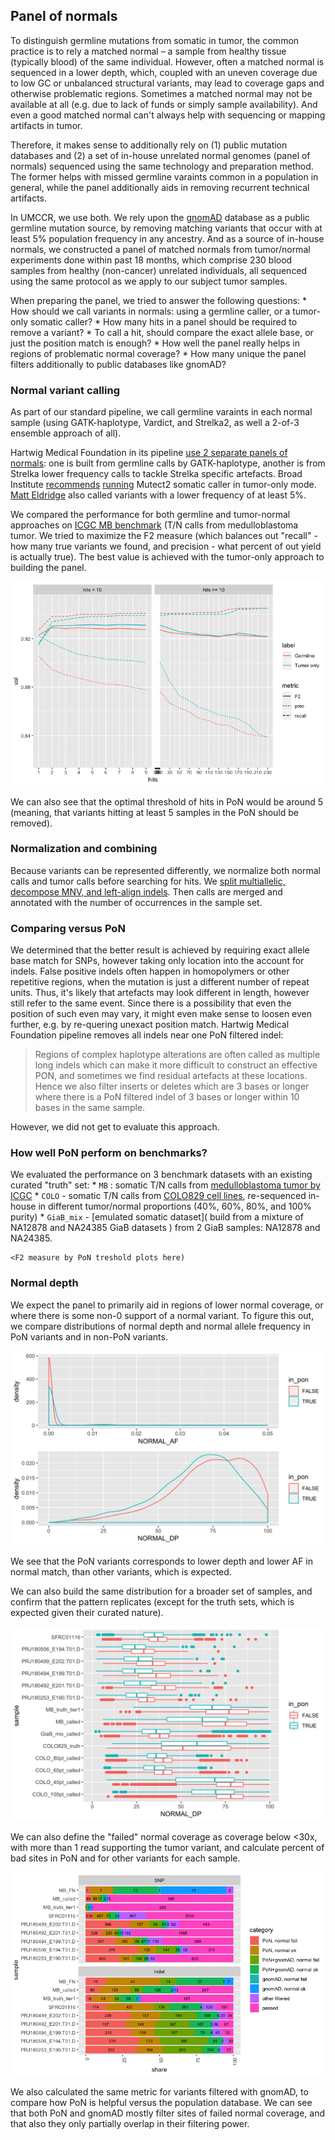 ## Panel of normals
To distinguish germline mutations from somatic in tumor, the common practice is to rely a matched normal – a sample from healthy tissue (typically blood) of the same individual. However, often a matched normal is sequenced in a lower depth, which, coupled with an uneven coverage due to low GC or unbalanced structural variants, may lead to coverage gaps and otherwise problematic regions. Sometimes a matched normal may not be available at all (e.g. due to lack of funds or simply sample availability). And even a good matched normal can't always help with sequencing or mapping artifacts in tumor.

Therefore, it makes sense to additionally rely on (1) public mutation databases and (2) a set of in-house unrelated normal genomes (panel of normals) sequenced using the same technology and preparation method. The former helps with missed germline varaints common in a population in general, while the panel additionally aids in removing recurrent technical artifacts. 

In UMCCR, we use both. We rely upon the [gnomAD](https://gnomad.broadinstitute.org) database as a public germline mutation source, by removing matching variants that occur with at least 5% population frequency in any ancestry. And as a source of in-house normals, we constructed a panel of matched normals from tumor/normal experiments done within past 18 months, which comprise 230 blood samples from healthy (non-cancer) unrelated individuals, all sequenced using the same protocol as we apply to our subject tumor samples. 

When preparing the panel, we tried to answer the following questions:
	* How should we call variants in normals: using a germline caller, or a tumor-only somatic caller?
	* How many hits in a panel should be required to remove a variant?
	* To call a hit, should compare the exact allele base, or just the position match is enough?
	* How well the panel really helps in regions of problematic normal coverage?
	* How many unique the panel filters additionally to public databases like gnomAD?

### Normal variant calling
As part of our standard pipeline, we call germline varaints in each normal sample (using GATK-haplotype, Vardict, and Strelka2, as well a 2-of-3 ensemble approach of all). 

Hartwig Medical Foundation in its pipeline [use 2 separate panels of normals](https://www.biorxiv.org/content/biorxiv/early/2018/09/20/415133.full.pdf): one is built from germline calls by GATK-haplotype, another is from Strelka lower frequency calls to tackle Strelka specific artefacts. Broad Institute [recommends](https://gatkforums.broadinstitute.org/gatk/discussion/11053/panel-of-normals-pon) [running](https://software.broadinstitute.org/gatk/documentation/tooldocs/4.beta.1/org_broadinstitute_hellbender_tools_walkers_mutect_CreateSomaticPanelOfNormals.php) Mutect2 somatic caller in tumor-only mode. [Matt Eldridge](/https://bioinformatics-core-shared-training.github.io/cruk-summer-school-2017/Day3/somatic_snv_filtering.html#25/) also called variants with a lower frequency of at least 5%. 

We compared the performance for both germline and tumor-normal approaches on [ICGC MB benchmark](https://www.nature.com/articles/ncomms10001) (T/N calls from medulloblastoma tumor. We tried to maximize the F2 measure (which balances out "recall" - how many true variants we found, and precision - what percent of out yield is actually true). The best value is achieved with the tumor-only approach to building the panel. 

![](panel_of_normals/FD8F575E-9580-4032-BB42-625910692035.png)

We can also see that the optimal threshold of hits in PoN would be around 5 (meaning, that variants hitting at least 5 samples in the PoN should be removed).

### Normalization and combining
Because variants can be represented differently, we normalize both normal calls and tumor calls before searching for hits. We [split multiallelic, decompose MNV, and left-align indels](https://github.com/umccr/vcf_stuff#vcf-normalisation). Then calls  are merged and annotated with the number of occurrences in the sample set.

### Comparing versus PoN
We determined that the better result is achieved by requiring exact allele base match for SNPs, however taking only location into the account for indels. False positive indels often happen in homopolymers or other repetitive regions, when the mutation is just a different number of repeat units. Thus, it's likely that artefacts may look different in length, however still refer to the same event. Since there is a possibility that even the position of such even may vary, it might even make sense to loosen even further, e.g. by re-quering unexact position match. Hartwig Medical Foundation pipeline removes all indels near one PoN filtered indel:

> Regions of complex haplotype alterations are often called as multiple long indels which can make it more difficult to construct an effective PON, and sometimes we find residual artefacts at these locations. Hence we also filter inserts or deletes which are 3 bases or longer where there is a PoN filtered indel of 3 bases or longer within 10 bases in the same sample.  

However, we did not get to evaluate this approach.

### How well PoN perform on benchmarks?
We evaluated the performance on 3 benchmark datasets with an existing curated "truth" set:
	* `MB` : somatic T/N calls from [medulloblastoma tumor by ICGC](https://www.nature.com/articles/ncomms10001) 
	* `COLO` - somatic T/N calls from [COLO829 cell lines]( https://www.ncbi.nlm.nih.gov/pmc/articles/PMC4837349/, ), re-sequenced in-house in different tumor/normal proportions (40%, 60%, 80%, and 100% purity)
	* `GiaB_mix` -  [emulated somatic dataset]( build from a mixture of NA12878 and NA24385 GiaB datasets  ) from 2 GiaB samples: NA12878 and NA24385.
	
	<F2 measure by PoN treshold plots here) 

### Normal depth
We expect the panel to primarily aid in regions of lower normal coverage, or where there is some non-0 support of a normal variant. To figure this out, we compare distributions of normal depth and normal allele frequency in PoN variants and in non-PoN variants.

![](panel_of_normals/000004.png)

We see that the PoN variants corresponds to lower depth and lower AF in normal match, than other variants, which is expected. 

We can also build the same distribution for a broader set of samples, and confirm that the pattern replicates (except for the truth sets, which is expected given their curated nature).

![](panel_of_normals/00000d.png)

We can also define the "failed" normal coverage as coverage below <30x, with more than 1 read supporting the tumor variant, and calculate percent of bad sites in PoN and for other variants for each sample.

![](panel_of_normals/10ECB3DF-D4C7-4AF1-82CF-A921B060EB2C.png)

We also calculated the same metric for variants filtered with gnomAD, to compare how PoN is helpful versus the population database. We can see that both PoN and gnomAD mostly filter sites of failed normal coverage, and that also they only partially overlap in their filtering power.


